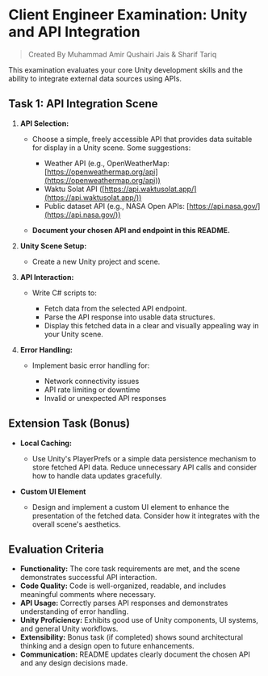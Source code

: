 
# Client Engineer Examination: Unity and API Integration
> Created By Muhammad Amir Qushairi Jais & Sharif Tariq

This examination evaluates your core Unity development skills and the ability to integrate external data sources using APIs.

## Task 1: API Integration Scene

1.  **API Selection:**
    
    -   Choose a simple, freely accessible API that provides data suitable for display in a Unity scene. Some suggestions:
        
        -   Weather API (e.g., OpenWeatherMap:  [https://openweathermap.org/api](https://openweathermap.org/api))
        -   Waktu Solat API ([https://api.waktusolat.app/](https://api.waktusolat.app/))
        -   Public dataset API (e.g., NASA Open APIs:  [https://api.nasa.gov/](https://api.nasa.gov/))
        
    -   **Document your chosen API and endpoint in this README.**
    
2.  **Unity Scene Setup:**
    
    -   Create a new Unity project and scene.
    
3.  **API Interaction:**
    
    -   Write C# scripts to:
        
        -   Fetch data from the selected API endpoint.
        -   Parse the API response into usable data structures.
        -   Display this fetched data in a clear and visually appealing way in your Unity scene.
        
    
4.  **Error Handling:**
    
    -   Implement basic error handling for:
        
        -   Network connectivity issues
        -   API rate limiting or downtime
        -   Invalid or unexpected API responses
        
    

## Extension Task (Bonus)

-   **Local Caching:**
    
    -   Use Unity's PlayerPrefs or a simple data persistence mechanism to store fetched API data. Reduce unnecessary API calls and consider how to handle data updates gracefully.
    
-   **Custom UI Element**
    
    -   Design and implement a custom UI element to enhance the presentation of the fetched data. Consider how it integrates with the overall scene's aesthetics.
    

## Evaluation Criteria

-   **Functionality:** The core task requirements are met, and the scene demonstrates successful API interaction.
-   **Code Quality:** Code is well-organized, readable, and includes meaningful comments where necessary.
-   **API Usage:** Correctly parses API responses and demonstrates understanding of error handling.
-   **Unity Proficiency:** Exhibits good use of Unity components, UI systems, and general Unity workflows.
-   **Extensibility:** Bonus task (if completed) shows sound architectural thinking and a design open to future enhancements.
-   **Communication:** README updates clearly document the chosen API and any design decisions made.
